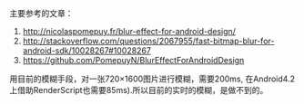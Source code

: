 主要参考的文章：
1. http://nicolaspomepuy.fr/blur-effect-for-android-design/
1. http://stackoverflow.com/questions/2067955/fast-bitmap-blur-for-android-sdk/10028267#10028267
1. https://github.com/PomepuyN/BlurEffectForAndroidDesign

用目前的模糊手段，对一张720×1600图片进行模糊，需要200ms, 在Android4.2上借助RenderScript也需要85ms).所以目前的实时的模糊，是做不到的。
